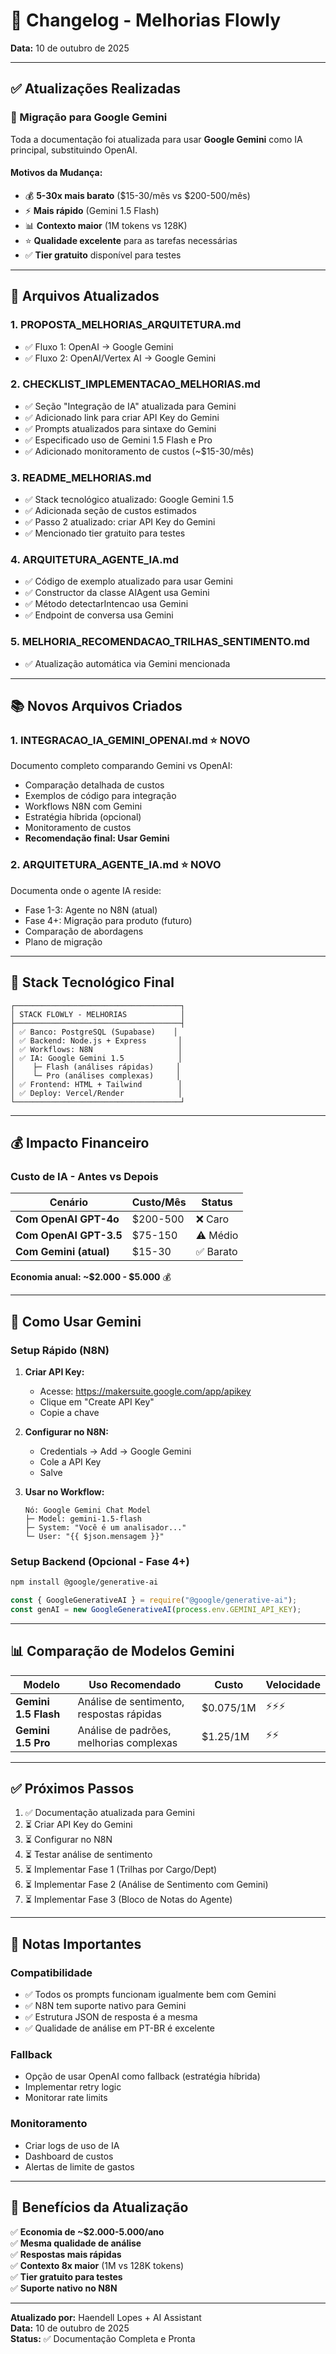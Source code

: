 # 📝 Changelog - Melhorias Flowly

**Data:** 10 de outubro de 2025

---

## ✅ Atualizações Realizadas

### 🤖 Migração para Google Gemini

Toda a documentação foi atualizada para usar **Google Gemini** como IA principal, substituindo OpenAI.

#### Motivos da Mudança:
- 💰 **5-30x mais barato** ($15-30/mês vs $200-500/mês)
- ⚡ **Mais rápido** (Gemini 1.5 Flash)
- 📊 **Contexto maior** (1M tokens vs 128K)
- ⭐ **Qualidade excelente** para as tarefas necessárias
- ✅ **Tier gratuito** disponível para testes

---

## 📄 Arquivos Atualizados

### 1. **PROPOSTA_MELHORIAS_ARQUITETURA.md**
- ✅ Fluxo 1: OpenAI → Google Gemini
- ✅ Fluxo 2: OpenAI/Vertex AI → Google Gemini

### 2. **CHECKLIST_IMPLEMENTACAO_MELHORIAS.md**
- ✅ Seção "Integração de IA" atualizada para Gemini
- ✅ Adicionado link para criar API Key do Gemini
- ✅ Prompts atualizados para sintaxe do Gemini
- ✅ Especificado uso de Gemini 1.5 Flash e Pro
- ✅ Adicionado monitoramento de custos (~$15-30/mês)

### 3. **README_MELHORIAS.md**
- ✅ Stack tecnológico atualizado: Google Gemini 1.5
- ✅ Adicionada seção de custos estimados
- ✅ Passo 2 atualizado: criar API Key do Gemini
- ✅ Mencionado tier gratuito para testes

### 4. **ARQUITETURA_AGENTE_IA.md**
- ✅ Código de exemplo atualizado para usar Gemini
- ✅ Constructor da classe AIAgent usa Gemini
- ✅ Método detectarIntencao usa Gemini
- ✅ Endpoint de conversa usa Gemini

### 5. **MELHORIA_RECOMENDACAO_TRILHAS_SENTIMENTO.md**
- ✅ Atualização automática via Gemini mencionada

---

## 📚 Novos Arquivos Criados

### 1. **INTEGRACAO_IA_GEMINI_OPENAI.md** ⭐ NOVO
Documento completo comparando Gemini vs OpenAI:
- Comparação detalhada de custos
- Exemplos de código para integração
- Workflows N8N com Gemini
- Estratégia híbrida (opcional)
- Monitoramento de custos
- **Recomendação final: Usar Gemini**

### 2. **ARQUITETURA_AGENTE_IA.md** ⭐ NOVO
Documenta onde o agente IA reside:
- Fase 1-3: Agente no N8N (atual)
- Fase 4+: Migração para produto (futuro)
- Comparação de abordagens
- Plano de migração

---

## 🎯 Stack Tecnológico Final

```
┌─────────────────────────────────────┐
│ STACK FLOWLY - MELHORIAS            │
├─────────────────────────────────────┤
│ ✅ Banco: PostgreSQL (Supabase)    │
│ ✅ Backend: Node.js + Express       │
│ ✅ Workflows: N8N                   │
│ ✅ IA: Google Gemini 1.5            │
│    ├─ Flash (análises rápidas)     │
│    └─ Pro (análises complexas)     │
│ ✅ Frontend: HTML + Tailwind        │
│ ✅ Deploy: Vercel/Render            │
└─────────────────────────────────────┘
```

---

## 💰 Impacto Financeiro

### Custo de IA - Antes vs Depois

| Cenário | Custo/Mês | Status |
|---------|-----------|--------|
| **Com OpenAI GPT-4o** | $200-500 | ❌ Caro |
| **Com OpenAI GPT-3.5** | $75-150 | ⚠️ Médio |
| **Com Gemini (atual)** | $15-30 | ✅ Barato |

**Economia anual: ~$2.000 - $5.000** 💰

---

## 🔧 Como Usar Gemini

### Setup Rápido (N8N)

1. **Criar API Key:**
   - Acesse: https://makersuite.google.com/app/apikey
   - Clique em "Create API Key"
   - Copie a chave

2. **Configurar no N8N:**
   - Credentials → Add → Google Gemini
   - Cole a API Key
   - Salve

3. **Usar no Workflow:**
   ```
   Nó: Google Gemini Chat Model
   ├─ Model: gemini-1.5-flash
   ├─ System: "Você é um analisador..."
   └─ User: "{{ $json.mensagem }}"
   ```

### Setup Backend (Opcional - Fase 4+)

```bash
npm install @google/generative-ai
```

```javascript
const { GoogleGenerativeAI } = require("@google/generative-ai");
const genAI = new GoogleGenerativeAI(process.env.GEMINI_API_KEY);
```

---

## 📊 Comparação de Modelos Gemini

| Modelo | Uso Recomendado | Custo | Velocidade |
|--------|----------------|-------|------------|
| **Gemini 1.5 Flash** | Análise de sentimento, respostas rápidas | $0.075/1M | ⚡⚡⚡ |
| **Gemini 1.5 Pro** | Análise de padrões, melhorias complexas | $1.25/1M | ⚡⚡ |

---

## ✅ Próximos Passos

1. ✅ Documentação atualizada para Gemini
2. ⏳ Criar API Key do Gemini
3. ⏳ Configurar no N8N
4. ⏳ Testar análise de sentimento
5. ⏳ Implementar Fase 1 (Trilhas por Cargo/Dept)
6. ⏳ Implementar Fase 2 (Análise de Sentimento com Gemini)
7. ⏳ Implementar Fase 3 (Bloco de Notas do Agente)

---

## 📝 Notas Importantes

### Compatibilidade
- ✅ Todos os prompts funcionam igualmente bem com Gemini
- ✅ N8N tem suporte nativo para Gemini
- ✅ Estrutura JSON de resposta é a mesma
- ✅ Qualidade de análise em PT-BR é excelente

### Fallback
- Opção de usar OpenAI como fallback (estratégia híbrida)
- Implementar retry logic
- Monitorar rate limits

### Monitoramento
- Criar logs de uso de IA
- Dashboard de custos
- Alertas de limite de gastos

---

## 🎉 Benefícios da Atualização

✅ **Economia de ~$2.000-5.000/ano**  
✅ **Mesma qualidade de análise**  
✅ **Respostas mais rápidas**  
✅ **Contexto 8x maior** (1M vs 128K tokens)  
✅ **Tier gratuito para testes**  
✅ **Suporte nativo no N8N**  

---

**Atualizado por:** Haendell Lopes + AI Assistant  
**Data:** 10 de outubro de 2025  
**Status:** ✅ Documentação Completa e Pronta




